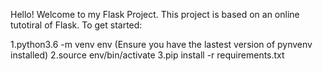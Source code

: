 Hello! Welcome to my Flask Project. This project is based on an online tutotiral of Flask. To get started:

1.python3.6 -m venv env (Ensure you have the lastest version of pynvenv installed)
2.source env/bin/activate
3.pip install -r requirements.txt


